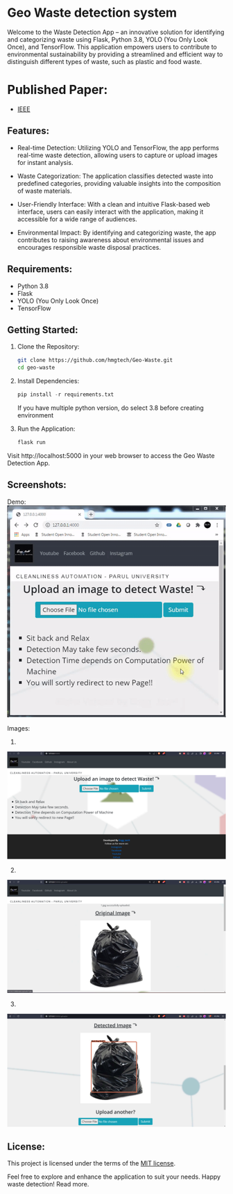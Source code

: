 # Geo Waste detection system

Welcome to the Waste Detection App – an innovative solution for identifying and categorizing waste using Flask, Python 3.8, YOLO (You Only Look Once), and TensorFlow. This application empowers users to contribute to environmental sustainability by providing a streamlined and efficient way to distinguish different types of waste, such as plastic and food waste.

# Published Paper:
- [IEEE](https://ieeexplore.ieee.org/document/9418056)

## Features:
- Real-time Detection: Utilizing YOLO and TensorFlow, the app performs real-time waste detection, allowing users to capture or upload images for instant analysis.

- Waste Categorization: The application classifies detected waste into predefined categories, providing valuable insights into the composition of waste materials.

- User-Friendly Interface: With a clean and intuitive Flask-based web interface, users can easily interact with the application, making it accessible for a wide range of audiences.

- Environmental Impact: By identifying and categorizing waste, the app contributes to raising awareness about environmental issues and encourages responsible waste disposal practices.

## Requirements:
- Python 3.8
- Flask
- YOLO (You Only Look Once)
- TensorFlow

## Getting Started:
1. Clone the Repository:
    
    ```bash
    git clone https://github.com/hmgtech/Geo-Waste.git
    cd geo-waste
    ```
2. Install Dependencies:

    ```python 
    pip install -r requirements.txt
    ```
    If you have multiple python version, do select 3.8 before creating environment

3. Run the Application:
    ```bash
    flask run
    ```
Visit http://localhost:5000 in your web browser to access the Geo Waste Detection App.

## Screenshots:
Demo:
![Geo-wate](./screenshots/demo.gif)

Images:

1. 
![Upload screen](./screenshots/Upload%20image.png)

2. 
![Original screen](./screenshots/Original%20Image.png)

3. 
![Detection screen](./screenshots/Detection.png)

## License:
This project is licensed under the terms of the [MIT license](LICENSE).

Feel free to explore and enhance the application to suit your needs. Happy waste detection! Read more.
